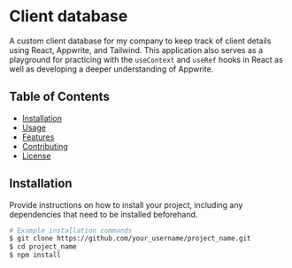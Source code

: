 # Client database

A custom client database for my company to keep track of client details using React, Appwrite, and Tailwind. This application also serves as a playground for practicing with the `useContext` and `useRef` hooks in React as well as developing a deeper understanding of Appwrite.

## Table of Contents

- [Installation](#installation)
- [Usage](#usage)
- [Features](#features)
- [Contributing](#contributing)
- [License](#license)

## Installation

Provide instructions on how to install your project, including any dependencies that need to be installed beforehand.

```bash
# Example installation commands
$ git clone https://github.com/your_username/project_name.git
$ cd project_name
$ npm install
